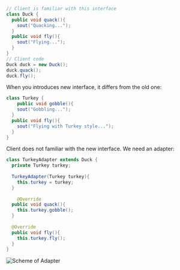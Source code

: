 ```java
// Client is familiar with this interface
class Duck {
  public void quack(){
    sout("Quacking...");
  }
  public void fly(){
    sout("Flying...");
  }
}
// Client code
Duck duck = new Duck();
duck.quack();
duck.fly();
```

When you introduces new interface, it differs from the old one:

```java
class Turkey {
	public void gobble(){
    sout("Gobbling...");
  }
  public void fly(){
    sout("Flying with Turkey style...");
  }
}
```

Client does not familiar with the new interface. We need an adapter:

```java
class TurkeyAdapter extends Duck {
  private Turkey turkey;
  
  TurkeyAdapter(Turkey turkey){
    this.turkey = turkey;
  }
  
	@Override
  public void quack(){
    this.turkey.gobble();
  }
  
  @Override
  public void fly(){
    this.turkey.fly();
  }
}
```

![Scheme of Adapter](https://sourcemaking.com/files/v2/content/patterns/Adapter_1.png)

